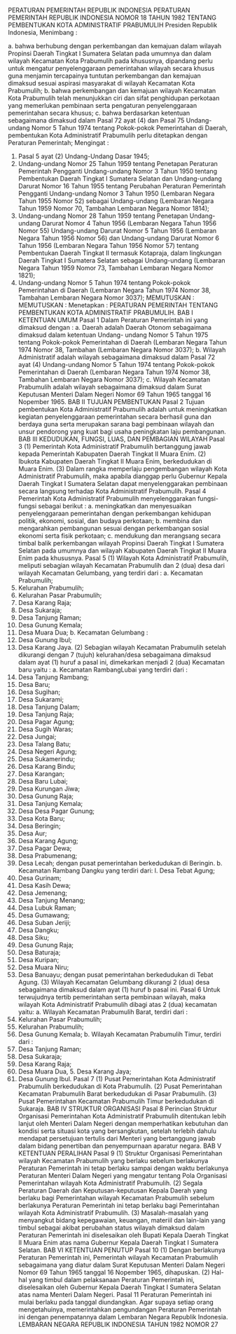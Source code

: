  PERATURAN PEMERINTAH REPUBLIK INDONESIA PERATURAN PEMERINTAH REPUBLIK INDONESIA NOMOR 18 TAHUN 1982 TENTANG PEMBENTUKAN KOTA ADMINISTRATIF PRABUMULIH Presiden Republik Indonesia,
Menimbang :

a. bahwa berhubung dengan perkembangan dan kemajuan dalam wilayah Propinsi Daerah Tingkat I Sumatera Selatan pada umumnya dan dalam wilayah Kecamatan Kota Prabumulih pada khususnya, dipandang perlu untuk mengatur penyelenggaraan pemerintahan wilayah secara khusus guna menjamin tercapainya tuntutan perkembangan dan kemajuan dimaksud sesuai aspirasi masyarakat di wilayah Kecamatan Kota Prabumulih;
b. bahwa perkembangan dan kemajuan wilayah Kecamatan Kota Prabumulih telah menunjukkan ciri dan sifat penghidupan perkotaan yang memerlukan pembinaan serta pengaturan penyelenggaraan pemerintahan secara khusus;
c. bahwa berdasarkan ketentuan sebagaimana dimaksud dalam Pasal 72 ayat (4) dan Pasal 75 Undang-undang Nomor 5 Tahun 1974 tentang Pokok-pokok Pemerintahan di Daerah, pembentukan Kota Administratif Prabumulih perlu ditetapkan dengan Peraturan Pemerintah;
Mengingat :

1. Pasal 5 ayat (2) Undang-Undang Dasar 1945;
2. Undang-undang Nomor 25 Tahun 1959 tentang Penetapan Peraturan Pemerintah Pengganti Undang-undang Nomor 3 Tahun 1950 tentang Pembentukan Daerah Tingkat I Sumatera Selatan dan Undang-undang Darurat Nomor 16 Tahun 1955 tentang Perubahan Peraturan Pemerintah Pengganti Undang-undang Nomor 3 Tahun 1950 (Lembaran Negara Tahun 1955 Nomor 52) sebagai Undang-undang (Lembaran Negara Tahun 1959 Nomor 70, Tambahan Lembaran Negara Nomor 1814);
3. Undang-undang Nomor 28 Tahun 1959 tentang Penetapan Undang- undang Darurat Nomor 4 Tahun 1956 (Lembaran Negara Tahun 1956 Nomor 55) Undang-undang Darurat Nomor 5 Tahun 1956 (Lembaran Negara Tahun 1956 Nomor 56) dan Undang-undang Darurat Nomor 6 Tahun 1956 (Lembaran Negara Tahun 1956 Nomor 57) tentang Pembentukan Daerah Tingkat II termasuk Kotapraja, dalam lingkungan Daerah Tingkat I Sumatera Selatan sebagai Undang-undang (Lembaran Negara Tahun 1959 Nomor 73, Tambahan Lembaran Negara Nomor 1821);
4. Undang-undang Nomor 5 Tahun 1974 tentang Pokok-pokok Pemerintahan di Daerah (Lembaran Negara Tahun 1974 Nomor 38, Tambahan Lembaran Negara Nomor 3037);
MEMUTUSKAN :
MEMUTUSKAN :
 Menetapkan : PERATURAN PEMERINTAH TENTANG PEMBENTUKAN KOTA ADMINISTRATIF PRABUMULIH.
BAB I KETENTUAN UMUM
Pasal 1
Dalam Peraturan Pemerintah ini yang dimaksud dengan :
a. Daerah adalah Daerah Otonom sebagaimana dimaksud dalam ketentuan Undang- undang Nomor 5 Tahun 1975 tentang Pokok-pokok Pemerintahan di Daerah (Lembaran Negara Tahun 1974 Nomor 38, Tambahan (Lembaran Negara Nomor 3037);
b. Wilayah Administratif adalah wilayah sebagaimana dimaksud dalam Pasal 72 ayat (4) Undang-undang Nomor 5 Tahun 1974 tentang Pokok-pokok Pemerintahan di Daerah (Lembaran Negara Tahun 1974 Nomor 38, Tambahan Lembaran Negara Nomor 3037);
c. Wilayah Kecamatan Prabumulih adalah wilayah sebagaimana dimaksud dalam Surat Keputusan Menteri Dalam Negeri Nomor 69 Tahun 1965 tanggal 16 Nopember 1965.
BAB II TUJUAN PEMBENTUKAN
Pasal 2
Tujuan pembentukan Kota Administratif Prabumulih adalah untuk meningkatkan kegiatan penyelenggaraan pemerintahan secara berhasil guna dan berdaya guna serta merupakan sarana bagi pembinaan wilayah dan unsur pendorong yang kuat bagi usaha peningkatan laju pembangunan.
BAB III KEDUDUKAN, FUNGSI, LUAS, DAN PEMBAGIAN WILAYAH
Pasal 3
(1) Pemerintah Kota Administratif Prabumulih bertanggung jawab kepada Pemerintah Kabupaten Daerah Tingkat II Muara Enim.
(2) Ibukota Kabupaten Daerah Tingkat II Muara Enim, berkedudukan di Muara Enim.
(3) Dalam rangka memperlaju pengembangan wilayah Kota Administratif Prabumulih, maka apabila dianggap perlu Gubernur Kepala Daerah Tingkat I Sumatera Selatan dapat menyelenggarakan pembinaan secara langsung terhadap Kota Administratif Prabumulih.
Pasal 4
Pemerintah Kota Administratif Prabumulih menyelenggarakan fungsi-fungsi sebagai berikut :
a. meningkatkan dan menyesuaikan penyelenggaraan pemerintahan dengan perkembangan kehidupan politik, ekonomi, sosial, dan budaya perkotaan;
b. membina dan mengarahkan pembangunan sesuai dengan perkembangan sosial ekonomi serta fisik perkotaan;
c. mendukung dan merangsang secara timbal balik perkembangan wilayah Propinsi Daerah Tingkat I Sumatera Selatan pada umumnya dan wilayah Kabupaten Daerah Tingkat II Muara Enim pada khususnya.
Pasal 5
(1) Wilayah Kota Administratif Prabumulih, meliputi sebagian wilayah Kecamatan Prabumulih dan 2 (dua) desa dari wilayah Kecamatan Gelumbang, yang terdiri dari :
a. Kecamatan Prabumulih;
1. Kelurahan Prabumulih;
2. Kelurahan Pasar Prabumulih;
3. Desa Karang Raja;
4. Desa Sukaraja;
5. Desa Tanjung Raman;
6. Desa Gunung Kemala;
7. Desa Muara Dua;
b. Kecamatan Gelumbang :
1. Desa Gunung Ibul;
2. Desa Karang Jaya.
(2) Sebagian wilayah Kecamatan Prabumulih setelah dikurangi dengan 7 (tujuh) kelurahan/desa sebagaimana dimaksud dalam ayat (1) huruf a pasal ini, dimekarkan menjadi 2 (dua) Kecamatan baru yaitu :
a. Kecamatan RambangLubai yang terdiri dari :
1. Desa Tanjung Rambang;
2. Desa Baru;
3. Desa Sugihan;
4. Desa Sukarami;
5. Desa Tanjung Dalam;
6. Desa Tanjung Raja;
7. Desa Pagar Agung;
8. Desa Sugih Waras;
9. Desa Jungai;
10. Desa Talang Batu;
11. Desa Negeri Agung;
12. Desa Sukamerindu;
13. Desa Karang Bindu;
14. Desa Karangan;
15. Desa Baru Lubai;
16. Desa Kurungan Jiwa;
17. Desa Gunung Raja;
18. Desa Tanjung Kemala;
19. Desa Desa Pagar Gunung;
20. Desa Kota Baru;
21. Desa Beringin;
22. Desa Aur;
23. Desa Karang Agung;
24. Desa Pagar Dewa;
25. Desa Prabumenang;
26. Desa Lecah; dengan pusat pemerintahan berkedudukan di Beringin.
b. Kecamatan Rambang Dangku yang terdiri dari:
l. Desa Tebat Agung;
2. Desa Gurinam;
3. Desa Kasih Dewa;
4. Desa Jemenang;
5. Desa Tanjung Menang;
6. Desa Lubuk Raman;
7. Desa Gumawang;
8. Desa Suban Jeriji;
9. Desa Dangku;
10. Desa Siku;
11. Desa Gunung Raja;
12. Desa Baturaja;
13. Desa Kuripan;
14. Desa Muara Niru;
15. Desa Banuayu; dengan pusat pemerintahan berkedudukan di Tebat Agung.
(3) Wilayah Kecamatan Gelumbang dikurangi 2 (dua) desa sebagaimana dimaksud dalam ayat (1) huruf b pasal ini.
Pasal 6
Untuk terwujudnya tertib pemerintahan serta pembinaan wilayah, maka wilayah Kota Administratif Prabumulih dibagi atas 2 (dua) kecamatan yaitu:
a. Wilayah Kecamatan Prabumulih Barat, terdiri dari :
1. Kelurahan Pasar Prabumulih;
2. Kelurahan Prabumulih;
3. Desa Gunung Kemala;
b. Wilayah Kecamatan Prabumulih Timur, terdiri dari :
1. Desa Tanjung Raman;
2. Desa Sukaraja;
3. Desa Karang Raja;
4. Desa Muara Dua, 5. Desa Karang Jaya;
6. Desa Gunung Ibul.
Pasal 7
(1) Pusat Pemerintahan Kota Administratif Prabumulih berkedudukan di Kota Prabumulih.
(2) Pusat Pemerintahan Kecamatan Prabumulih Barat berkedudukan di Pasar Prabumulih.
(3) Pusat Pemerintahan Kecamatan Prabumulih Timur berkedudukan di Sukaraja.
BAB IV STRUKTUR ORGANISASI
Pasal 8
Perincian Struktur Organisasi Pemerintahan Kota Administratif Prabumulih ditentukan lebih lanjut oleh Menteri Dalam Negeri dengan memperhatikan kebutuhan dan kondisi serta situasi kota yang bersangkutan, setelah terlebih dahulu mendapat persetujuan tertulis dari Menteri yang bertanggung jawab dalam bidang penertiban dan penyempurnaan aparatur negara.
BAB V KETENTUAN PERALIHAN
Pasal 9
(1) Struktur Organisasi Pemerintahan wilayah Kecamatan Prabumulih yang berlaku sebelum berlakunya Peraturan Pemerintah ini tetap berlaku sampai dengan waktu berlakunya Peraturan Menteri Dalam Negeri yang mengatur tentang Pola Organisasi Pemerintahan wilayah Kota Administratif Prabumulih.
(2) Segala Peraturan Daerah dan Keputusan-keputusan Kepala Daerah yang berlaku bagi Pemerintahan wilayah Kecamatan Prabumulih sebelum berlakunya Peraturan Pemerintah ini tetap berlaku bagi Pemerintahan wilayah Kota Administratif Prabumulih.
(3) Masalah-masalah yang menyangkut bidang kepegawaian, keuangan, materiil dan lain-lain yang timbul sebagai akibat perubahan status wilayah dimaksud dalam Peraturan Pemerintah ini diselesaikan oleh Bupati Kepala Daerah Tingkat II Muara Enim atas nama Gubernur Kepala Daerah Tingkat I Sumatera Selatan.
BAB VI KETENTUAN PENUTUP
Pasal 10
(1) Dengan berlakunya Peraturan Pemerintah ini, Pemerintah wilayah Kecamatan Prabumulih sebagaimana yang diatur dalam Surat Keputusan Menteri Dalam Negeri Nomor 69 Tahun 1965 tanggal 16 Nopember 1965, dihapuskan.
(2) Hal-hal yang timbul dalam pelaksanaan Peraturan Pemerintah ini, diselesaikan oleh Gubernur Kepala Daerah Tingkat I Sumatera Selatan atas nama Menteri Dalam Negeri.
Pasal 11
Peraturan Pemerintah ini mulai berlaku pada tanggal diundangkan. Agar supaya setiap orang mengetahuinya, memerintahkan pengundangan Peraturan Pemerintah ini dengan penempatannya dalam Lembaran Negara Republik Indonesia. LEMBARAN NEGARA REPUBLIK INDONESIA TAHUN 1982 NOMOR 27